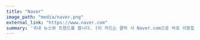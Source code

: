```yaml
---
title: "Naver"
image_path: "media/naver.png"
external_link: "https://www.naver.com"
summary: '국내 뉴스와 트렌드를 봅니다. (이 카드는 클릭 시 Naver.com으로 바로 이동합니다.)'
---
```


